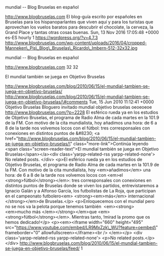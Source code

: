 mundial -- Blog Bruselas en español

http://www.blogbruselas.com El blog-guía escrito por españoles en
Bruselas para los hispanoparlantes que viven aquí y para los turistas
que aprovechan los vuelos baratos para descubrir el chocolate, la
cerveza, la Grand Place y tantas otras cosas buenas. Sun, 13 Nov 2016
17:05:48 +0000 es-ES hourly 1 https://wordpress.org/?v=4.7.3
http://www.blogbruselas.com/wp-content/uploads/2016/04/cropped-Manneken\_Pis\_Blog\_Bruselas\_Ricardo\_Imbern-512-32x32.jpg

mundial -- Blog Bruselas en español

http://www.blogbruselas.com 32 32

El mundial también se juega en Objetivo Bruselas

http://www.blogbruselas.com/blog/2010/06/15/el-mundial-tambien-se-juega-en-objetivo-bruselas/
http://www.blogbruselas.com/blog/2010/06/15/el-mundial-tambien-se-juega-en-objetivo-bruselas/\#comments
Tue, 15 Jun 2010 11:12:41 +0000 Objetivo Bruselas Bloguero invitado
mundial objetivo bruselas oeoeoeoe http://www.blogbruselas.com/?p=2228
El esférico rueda ya en los estudios de Objetivo Bruselas, el programa
de Radio Alma de cada martes en la 101.9 de la FM. Con motivo de la cita
mundialista, hoy añadimos una hora: de 6 a 8 de la tarde nos volvemos
locos con el fútbol: tres corresponsales con conexiones en distintos
puntos de &\#8230; \<a
href=\"http://www.blogbruselas.com/blog/2010/06/15/el-mundial-tambien-se-juega-en-objetivo-bruselas/\"
class=\"more-link\"\>Continúa leyendo \<span
class=\"screen-reader-text\"\>El mundial también se juega en Objetivo
Bruselas\</span\>\</a\>\<div class=\'yarpp-related-rss
yarpp-related-none\'\> No related posts. \</div\> \<p\>El esférico rueda
ya en los estudios de Objetivo Bruselas, el programa de Radio Alma de
cada martes en la 101.9 de la FM. Con motivo de la cita mundialista, hoy
\<em\>añadimos\</em\> una hora: de 6 a 8 de la tarde nos volvemos locos
con \<em\>el \<strong\>fútbol\</strong\>\</em\>: tres corresponsales con
conexiones en distintos puntos de Bruselas donde se viven los partidos,
entrevistaremos a Ignacio Galán y a Alfonso García, los futbolistas de
La Roja, que participan en el campeonato futbolero\<em\>
\<strong\>\<em\>más\</em\> internacional \</strong\>\</em\>de
Bruselas.\</p\> \<p\>Enloquecemos con el mundial pero no se nos va la
pelota porque tenemos también  \<em\>\<strong\>\<em\>mucho más
\</em\>\</strong\>\</em\>que \<em\>\<strong\>fútbol\</strong\>\</em\>.
Mientras tanto, !mirad la promo que os hemos dedicado!\</p\>
\<p\>\<em\>\<iframe width=\"660\" height=\"495\"
src=\"https://www.youtube.com/embed/LR9MxZzk\_WU?feature=oembed\"
frameborder=\"0\" allowfullscreen\>\</iframe\>\<br /\> \</em\>\</p\>
\<div class=\'yarpp-related-rss yarpp-related-none\'\> \<p\>No related
posts.\</p\> \</div\>
http://www.blogbruselas.com/blog/2010/06/15/el-mundial-tambien-se-juega-en-objetivo-bruselas/feed/
1
